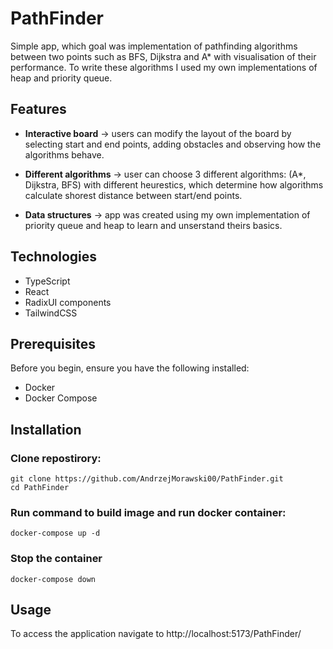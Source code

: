 
# PathFinder

 Simple app, which goal was implementation of pathfinding algorithms between two points such as BFS, Dijkstra and A* with visualisation of their performance. To write these algorithms I used my own implementations of heap and priority queue.

## Features

* **Interactive board** &rarr; users can modify the layout of the board by selecting start and end points, adding obstacles and observing how the algorithms behave.
* **Different algorithms** &rarr; user can choose 3 different algorithms:
 (A*, Dijkstra, BFS) with different heurestics, which determine how algorithms calculate shorest distance between start/end points.

* **Data structures** &rarr; app was created using my own implementation of priority queue and heap to learn and unserstand theirs basics.

## Technologies
* TypeScript
* React
* RadixUI components
* TailwindCSS

## Prerequisites

Before you begin, ensure you have the following installed:
* Docker
* Docker Compose

## Installation 

### Clone repostirory:
```
git clone https://github.com/AndrzejMorawski00/PathFinder.git
cd PathFinder
```

### Run command to build image and run docker container:

```
docker-compose up -d
```

### Stop the container

```
docker-compose down
```

## Usage
To access the application navigate to http://localhost:5173/PathFinder/
